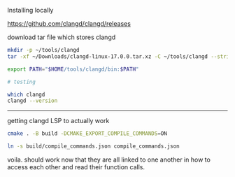 Installing locally

https://github.com/clangd/clangd/releases

download tar file which stores clangd

```bash
mkdir -p ~/tools/clangd
tar -xf ~/Downloads/clangd-linux-17.0.0.tar.xz -C ~/tools/clangd --strip-components=1

export PATH="$HOME/tools/clangd/bin:$PATH"

# testing

which clangd
clangd --version
```
---

getting clangd LSP to actually work

```bash
cmake . -B build -DCMAKE_EXPORT_COMPILE_COMMANDS=ON

ln -s build/compile_commands.json compile_commands.json
```

voila. should work now that they are all linked to one another in how to access each other
and read their function calls.